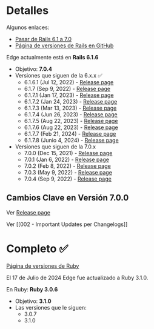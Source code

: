 # Detalles

Algunos enlaces:

- [Pasar de Rails 6.1 a 7.0](https://guides.rubyonrails.org/v7.0/upgrading_ruby_on_rails.html#upgrading-from-rails-6-1-to-rails-7-0)
- [Página de versiones de Rails en GitHub](https://github.com/rails/rails/tags)

Edge actualmente está en **Rails 6.1.6**

- Objetivo: **7.0.4**
- Versiones que siguen de la 6.x.x ✅
	- 6.1.6.1 (Jul 12, 2022) - [Release page](https://github.com/rails/rails/releases/tag/v6.1.6.1)
	- 6.1.7 (Sep 9, 2022) - [Release page](https://github.com/rails/rails/releases/tag/v6.1.7)
	- 6.1.7.1 (Jan 17, 2023) - [Release page](https://github.com/rails/rails/releases/tag/v6.1.7.1)
	- 6.1.7.2 (Jan 24, 2023) - [Release page](https://github.com/rails/rails/releases/tag/v6.1.7.2)
	- 6.1.7.3 (Mar 13, 2023) - [Release page](https://github.com/rails/rails/releases/tag/v6.1.7.3)
	- 6.1.7.4 (Jun 26, 2023) - [Release page](https://github.com/rails/rails/releases/tag/v6.1.7.4)
	- 6.1.7.5 (Aug 22, 2023) - [Release page](https://github.com/rails/rails/releases/tag/v6.1.7.5)
	- 6.1.7.6 (Aug 22, 2023) - [Release page](https://github.com/rails/rails/releases/tag/v6.1.7.6)
	- 6.1.7.7 (Feb 21, 2024) - [Release page](https://github.com/rails/rails/releases/tag/v6.1.7.7)
	- 6.1.7.8 (Junio 4, 2024) - [Release page](https://github.com/rails/rails/releases/tag/v6.1.7.8)
- Versiones que siguen de la 7.0.x
	- 7.0.0 (Dec 15, 2021) - [Release page](https://github.com/rails/rails/releases/tag/v7.0.0)
	- 7.0.1 (Jan 6, 2022) - [Release page](https://github.com/rails/rails/releases/tag/v7.0.1)
	- 7.0.2 (Feb 8, 2022) - [Release page](https://github.com/rails/rails/releases/tag/v7.0.2)
	- 7.0.3 (May 9, 2022) - [Release page](https://github.com/rails/rails/releases/tag/v7.0.3)
	- 7.0.4 (Sep 9, 2022) - [Release page](https://github.com/rails/rails/releases/tag/v7.0.4)

## Cambios Clave en Versión 7.0.0

Ver [Release page](https://github.com/rails/rails/releases/tag/v7.0.0)

Ver [[002 - Important Updates per Changelogs]]

# Completo ✅

[Página de versiones de Ruby](https://www.ruby-lang.org/en/downloads/releases/)

El 17 de Julio de 2024 Edge fue actualizado a Ruby 3.1.0.

En Ruby: **Ruby 3.0.6**

- Objetivo: **3.1.0**
- Las versiones que le siguen: 
	- 3.0.7
	- 3.1.0